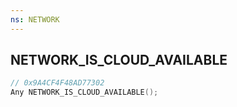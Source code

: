 ```yaml
---
ns: NETWORK
---
```

## NETWORK_IS_CLOUD_AVAILABLE

```c
// 0x9A4CF4F48AD77302
Any NETWORK_IS_CLOUD_AVAILABLE();
```

